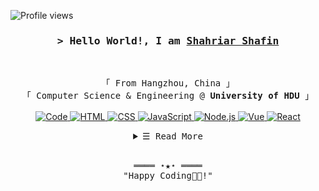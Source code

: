 <!-- https://github.com/Riadloc/ -->
<!-- April 15, 2021 -->
<!-- leave a STAR, if you like it ! -->

<!-- Profile Views Counter -->
![Profile views](https://gpvc.arturio.dev/Riadloc?v=3)

<!-- Intro  -->
<h3 align="center">
        <samp>&gt; Hello World!, I am
                <b><a target="_blank" href="https://shahriarshafin.me/">Shahriar Shafin</a></b>
        </samp>
</h3>
<br>

<p align="center">
        <!-- Organisation  -->
        <samp>
                「 From Hangzhou, China 」
                <br>
                「 Computer Science & Engineering @<b> University of HDU</b> 」
                <br>
                <br>
        </samp>
        <!-- Programming Languages -->
        <!-- Code logo -->
        <a href="https://github.com/Riadloc?tab=repositories" target="_blank"><img alt="Code"
                        src="https://img.shields.io/badge/-code-000000?style=flat-square&logo=Plex&logoColor=white">
        </a>
        <!-- HTML -->
        <a href="https://github.com/Riadloc?tab=repositories" target="_blank"><img alt="HTML"
                        src="https://img.shields.io/badge/-HTML-E34F26?style=flat-square&logo=HTML5&logoColor=white">
        </a>
        <!-- CSS  -->
        <a href="https://github.com/Riadloc?tab=repositories" target="_blank"><img alt="CSS"
                        src="https://img.shields.io/badge/-CSS-1572B6?style=flat-square&logo=CSS3&logoColor=white">
        </a>
        <!-- JavaScript -->
        <a href="https://github.com/Riadloc?tab=repositories" target="_blank"><img alt="JavaScript"
                        src="https://img.shields.io/badge/-JavaScript-F7DF1E?style=flat-square&logo=JavaScript&logoColor=white">
        </a>
        <!-- Node.js -->
        <a href="https://github.com/Riadloc?tab=repositories" target="_blank"><img alt="Node.js"
                        src="https://img.shields.io/badge/-Node.js-339933?style=flat-square&logo=Node.js&logoColor=white">
        </a>
        <!-- Vue -->
        <a href="https://github.com/Riadloc?tab=repositories" target="_blank"><img alt="Vue"
                        src="https://img.shields.io/badge/-Vue-4FC08D?style=flat-square&logo=Vue.js&logoColor=white">
        </a>
        <!-- React -->
        <a href="https://github.com/Riadloc?tab=repositories" target="_blank"><img alt="React"
                        src="https://img.shields.io/badge/-React-61DAFB?style=flat-square&logo=React&logoColor=white">
        </a>
</p>

<!-- Details Section-->
<details align="center">
    <summary> <samp>&#9776; Read More</samp></summary>
    <p align="center">
        <br>
        <!-- Activity Widget -->
        <img alt="Riadloc's GitHub Stats"
                src="https://github-readme-stats.vercel.app/api?username=Riadloc&show_icons=true&theme=dracula" />
        <br>
        <!-- Social Links -->
        <p>Find me on</p>
        <!-- Gmail -->
        <a href="mailto:wanggle55@gmail.com" target="_blank"><img alt="Gmail"
                src="https://img.shields.io/badge/-Gmail-EA4335?style=flat-square&logo=Gmail&logoColor=white">
        </a>
        <!-- Bilibili -->
        <a href="https://www.bilibili.com" target="_blank"><img alt="Bilibili"
                src="https://img.shields.io/badge/-Bilibili-00A1D6?style=flat-square&logo=Bilibili&logoColor=white">
        </a>
    </p>
</details>
<br>

<!-- Footer -->
<samp>
    <p align="center">
        ════ ⋆★⋆ ════
        <br>
        "Happy Coding👨‍💻!"
    </p>
</samp>
